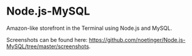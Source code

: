 # Node.js-MySQL
Amazon-like storefront in the Terminal using Node.js and MySQL.

Screenshots can be found here: https://github.com/noetinger/Node.js-MySQL/tree/master/screenshots.


